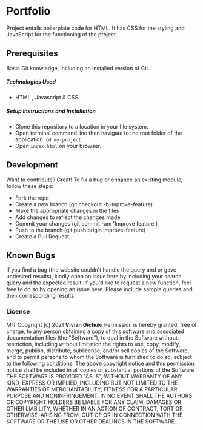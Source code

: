 # Portfolio
Project entails boilerplate code for HTML. It has CSS for the styling and JavaScript for the functioning of the project.
## Prerequisites
Basic Git knowledge, including an installed version of Git.
##### Technologies Used
- HTML , Javascript & CSS
##### Setup Instructions and Installation
- Clone this repository to a location in your file system. 
- Open terminal command line then navigate to the root folder of the application. `cd my-project`
- Open `index.html` on your browser.
## Development
Want to contribute? Great!
To fix a bug or enhance an existing module, follow these steps:
- Fork the repo
- Create a new branch (git checkout -b improve-feature)
- Make the appropriate changes in the files
- Add changes to reflect the changes made
- Commit your changes (git commit -am 'Improve feature')
- Push to the branch (git push origin improve-feature)
- Create a Pull Request
## Known Bugs
If you find a bug (the website couldn't handle the query and or gave undesired results), kindly open an issue here by including your search query and the expected result.
If you'd like to request a new function, feel free to do so by opening an issue here. Please include sample queries and their corresponding results.
### License
*MIT*
Copyright (c) 2021 **Vivian Gichuki**
Permission is hereby granted, free of charge, to any person obtaining a copy of this software and associated documentation files (the "Software"), to deal in the Software without restriction, including without limitation the rights to use, copy, modify, merge, publish, distribute, sublicense, and/or sell copies of the Software, and to permit persons to whom the Software is furnished to do so, subject to the following conditions:
The above copyright notice and this permission notice shall be included in all copies or substantial portions of the Software.
THE SOFTWARE IS PROVIDED "AS IS", WITHOUT WARRANTY OF ANY KIND, EXPRESS OR IMPLIED, INCLUDING BUT NOT LIMITED TO THE WARRANTIES OF MERCHANTABILITY, FITNESS FOR A PARTICULAR PURPOSE AND NONINFRINGEMENT. IN NO EVENT SHALL THE AUTHORS OR COPYRIGHT HOLDERS BE LIABLE FOR ANY CLAIM, DAMAGES OR OTHER LIABILITY, WHETHER IN AN ACTION OF CONTRACT, TORT OR OTHERWISE, ARISING FROM, OUT OF OR IN CONNECTION WITH THE SOFTWARE OR THE USE OR OTHER DEALINGS IN THE SOFTWARE.

